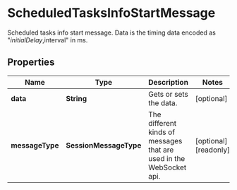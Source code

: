 

# ScheduledTasksInfoStartMessage

Scheduled tasks info start message.  Data is the timing data encoded as \"$initialDelay,$interval\" in ms.

## Properties

| Name | Type | Description | Notes |
|------------ | ------------- | ------------- | -------------|
|**data** | **String** | Gets or sets the data. |  [optional] |
|**messageType** | **SessionMessageType** | The different kinds of messages that are used in the WebSocket api. |  [optional] [readonly] |



